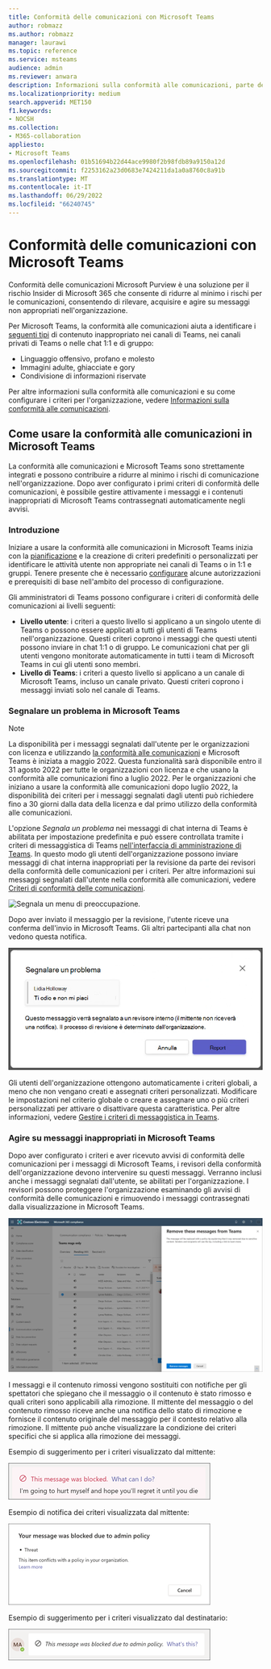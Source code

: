 ```yaml
---
title: Conformità delle comunicazioni con Microsoft Teams
author: robmazz
ms.author: robmazz
manager: laurawi
ms.topic: reference
ms.service: msteams
audience: admin
ms.reviewer: anwara
description: Informazioni sulla conformità alle comunicazioni, parte del set di soluzioni di rischio Insider, dal punto di vista di Microsoft Teams (fa parte della funzionalità di conformità alle comunicazioni di M365).
ms.localizationpriority: medium
search.appverid: MET150
f1.keywords:
- NOCSH
ms.collection:
- M365-collaboration
appliesto:
- Microsoft Teams
ms.openlocfilehash: 01b51694b22d44ace9980f2b98fdb89a9150a12d
ms.sourcegitcommit: f2253162a23d0683e7424211da1a0a8760c8a91b
ms.translationtype: MT
ms.contentlocale: it-IT
ms.lasthandoff: 06/29/2022
ms.locfileid: "66240745"
---
```

# <a name="communication-compliance-with-microsoft-teams"></a>Conformità delle comunicazioni con Microsoft Teams

Conformità delle comunicazioni Microsoft Purview è una soluzione per il rischio Insider di Microsoft 365 che consente di ridurre al minimo i rischi per le comunicazioni, consentendo di rilevare, acquisire e agire su messaggi non appropriati nell'organizzazione.

Per Microsoft Teams, la conformità alle comunicazioni aiuta a identificare i [seguenti tipi](/microsoft-365/compliance/communication-compliance-feature-reference) di contenuto inappropriato nei canali di Teams, nei canali privati di Teams o nelle chat 1:1 e di gruppo:

- Linguaggio offensivo, profano e molesto
- Immagini adulte, ghiacciate e gory
- Condivisione di informazioni riservate

Per altre informazioni sulla conformità alle comunicazioni e su come configurare i criteri per l'organizzazione, vedere [Informazioni sulla conformità alle comunicazioni](/microsoft-365/compliance/communication-compliance).

## <a name="how-to-use-communication-compliance-in-microsoft-teams"></a>Come usare la conformità alle comunicazioni in Microsoft Teams

La conformità alle comunicazioni e Microsoft Teams sono strettamente integrati e possono contribuire a ridurre al minimo i rischi di comunicazione nell'organizzazione. Dopo aver configurato i primi criteri di conformità delle comunicazioni, è possibile gestire attivamente i messaggi e i contenuti inappropriati di Microsoft Teams contrassegnati automaticamente negli avvisi.

### <a name="getting-started"></a>Introduzione

Iniziare a usare la conformità alle comunicazioni in Microsoft Teams inizia con la [pianificazione](/microsoft-365/compliance/communication-compliance-plan) e la creazione di criteri predefiniti o personalizzati per identificare le attività utente non appropriate nei canali di Teams o in 1:1 e gruppi. Tenere presente che è necessario [configurare](/microsoft-365/compliance/communication-compliance-configure) alcune autorizzazioni e prerequisiti di base nell'ambito del processo di configurazione.

Gli amministratori di Teams possono configurare i criteri di conformità delle comunicazioni ai livelli seguenti:

- **Livello utente**: i criteri a questo livello si applicano a un singolo utente di Teams o possono essere applicati a tutti gli utenti di Teams nell'organizzazione. Questi criteri coprono i messaggi che questi utenti possono inviare in chat 1:1 o di gruppo. Le comunicazioni chat per gli utenti vengono monitorate automaticamente in tutti i team di Microsoft Teams in cui gli utenti sono membri.
- **Livello di Teams**: i criteri a questo livello si applicano a un canale di Microsoft Teams, incluso un canale privato. Questi criteri coprono i messaggi inviati solo nel canale di Teams.

### <a name="report-a-concern-in-microsoft-teams"></a>Segnalare un problema in Microsoft Teams

>[!NOTE]
>La disponibilità per i messaggi segnalati dall'utente per le organizzazioni con licenza e utilizzando [la conformità alle comunicazioni](/microsoft-365/compliance/communication-compliance-configure#subscriptions-and-licensing) e Microsoft Teams è iniziata a maggio 2022. Questa funzionalità sarà disponibile entro il 31 agosto 2022 per tutte le organizzazioni con licenza e che usano la conformità alle comunicazioni fino a luglio 2022. Per le organizzazioni che iniziano a usare la conformità alle comunicazioni dopo luglio 2022, la disponibilità dei criteri per i messaggi segnalati dagli utenti può richiedere fino a 30 giorni dalla data della licenza e dal primo utilizzo della conformità alle comunicazioni.

L'opzione *Segnala un problema* nei messaggi di chat interna di Teams è abilitata per impostazione predefinita e può essere controllata tramite i criteri di messaggistica di Teams [nell'interfaccia di amministrazione di Teams](/microsoftteams/manage-teams-in-modern-portal). In questo modo gli utenti dell'organizzazione possono inviare messaggi di chat interna inappropriati per la revisione da parte dei revisori della conformità delle comunicazioni per i criteri. Per altre informazioni sui messaggi segnalati dall'utente nella conformità alle comunicazioni, vedere [Criteri di conformità delle comunicazioni](/microsoft-365/compliance/communication-compliance-policies#user-reported-messages-policy).

![Segnala un menu di preoccupazione.](./media/communication-compliance-report-a-concern-full-menu.png)

Dopo aver inviato il messaggio per la revisione, l'utente riceve una conferma dell'invio in Microsoft Teams. Gli altri partecipanti alla chat non vedono questa notifica.

![Segnala una conferma di preoccupazione.](./media/communication-compliance-report-a-concern.png)

Gli utenti dell'organizzazione ottengono automaticamente i criteri globali, a meno che non vengano creati e assegnati criteri personalizzati. Modificare le impostazioni nel criterio globale o creare e assegnare uno o più criteri personalizzati per attivare o disattivare questa caratteristica. Per altre informazioni, vedere [Gestire i criteri di messaggistica in Teams](/microsoftteams/messaging-policies-in-teams).

### <a name="act-on-inappropriate-messages-in-microsoft-teams"></a>Agire su messaggi inappropriati in Microsoft Teams

Dopo aver configurato i criteri e aver ricevuto avvisi di conformità delle comunicazioni per i messaggi di Microsoft Teams, i revisori della conformità dell'organizzazione devono intervenire su questi messaggi. Verranno inclusi anche i messaggi segnalati dall'utente, se abilitati per l'organizzazione. I revisori possono proteggere l'organizzazione esaminando gli avvisi di conformità delle comunicazioni e rimuovendo i messaggi contrassegnati dalla visualizzazione in Microsoft Teams.

![Rimuovere un messaggio in Teams.](./media/communication-compliance-remove-teams-message.png)

I messaggi e il contenuto rimossi vengono sostituiti con notifiche per gli spettatori che spiegano che il messaggio o il contenuto è stato rimosso e quali criteri sono applicabili alla rimozione. Il mittente del messaggio o del contenuto rimosso riceve anche una notifica dello stato di rimozione e fornisce il contenuto originale del messaggio per il contesto relativo alla rimozione. Il mittente può anche visualizzare la condizione dei criteri specifici che si applica alla rimozione dei messaggi.

Esempio di suggerimento per i criteri visualizzato dal mittente:

![Suggerimento per i criteri per il mittente.](./media/communication-compliance-warning-1.png)

Esempio di notifica dei criteri visualizzata dal mittente:

![Informazioni sulla condizione dei criteri per il mittente.](./media/communication-compliance-warning-2.png)

Esempio di suggerimento per i criteri visualizzato dal destinatario:

![Suggerimento per i criteri per il destinatario.](./media/communication-compliance-warning-3.png)